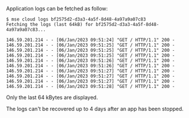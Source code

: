 
Application logs can be fetched as follow:

```console
$ mse cloud logs bf2575d2-d3a3-4a5f-8d48-4a97a9a07c83
Fetching the logs (last 64kB) for bf2575d2-d3a3-4a5f-8d48-4a97a9a07c83...

146.59.201.214 - - [06/Jan/2023 09:51:24] "GET / HTTP/1.1" 200 -
146.59.201.214 - - [06/Jan/2023 09:51:25] "GET / HTTP/1.1" 200 -
146.59.201.214 - - [06/Jan/2023 09:51:25] "GET / HTTP/1.1" 200 -
146.59.201.214 - - [06/Jan/2023 09:51:25] "GET / HTTP/1.1" 200 -
146.59.201.214 - - [06/Jan/2023 09:51:26] "GET / HTTP/1.1" 200 -
146.59.201.214 - - [06/Jan/2023 09:51:26] "GET / HTTP/1.1" 200 -
146.59.201.214 - - [06/Jan/2023 09:51:27] "GET / HTTP/1.1" 200 -
146.59.201.214 - - [06/Jan/2023 09:51:27] "GET / HTTP/1.1" 200 -
146.59.201.214 - - [06/Jan/2023 09:51:27] "GET / HTTP/1.1" 200 -
146.59.201.214 - - [06/Jan/2023 09:51:28] "GET / HTTP/1.1" 200 -
```

Only the last 64 kBytes are displayed.

The logs can't be recovered up to 4 days after an app has been stopped.